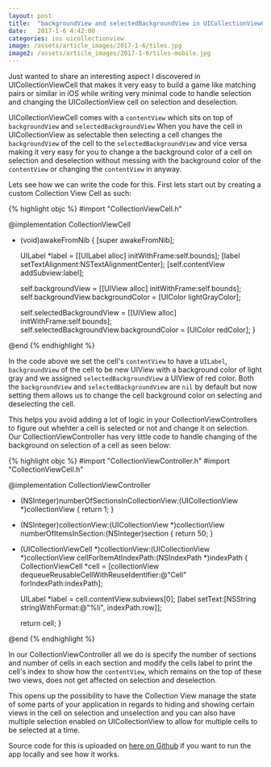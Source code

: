 ```yaml
---
layout: post
title:  "backgroundView and selectedBackgroundView in UICollectionViewCell"
date:   2017-1-6 4:42:00
categories: ios uicollectionview
image: /assets/article_images/2017-1-6/tiles.jpg
image2: /assets/article_images/2017-1-6/tiles-mobile.jpg
---
```


Just wanted to share an interesting aspect I discovered in UICollectionViewCell that makes it very easy to build a game like matching pairs or similar in iOS while writing very minimal code to handle selection and changing the UICollectionView cell on selection and deselection.

UICollectionViewCell comes with a `contentView` which sits on top of `backgroundView` and `selectedBackgroundView` When you have the cell in UICollectionView as selectable then selecting a cell changes the `backgroundView` of the cell to the `selectedBackgroundView` and vice versa making it very easy for you to change a the background color of a cell on selection and deselection without messing with the background color of the `contentView` or changing the `contentView` in anyway.

Lets see how we can write the code for this. First lets start out by creating a custom Collection View Cell as such:

{% highlight objc %}
#import "CollectionViewCell.h"

@implementation CollectionViewCell

- (void)awakeFromNib {
    [super awakeFromNib];
    
    UILabel *label = [[UILabel alloc] initWithFrame:self.bounds];
    [label setTextAlignment:NSTextAlignmentCenter];
    [self.contentView addSubview:label];
    
    self.backgroundView = [[UIView alloc] initWithFrame:self.bounds];
    self.backgroundView.backgroundColor = [UIColor lightGrayColor];
    
    self.selectedBackgroundView = [[UIView alloc] initWithFrame:self.bounds];
    self.selectedBackgroundView.backgroundColor = [UIColor redColor];
}

@end
{% endhighlight %}

In the code above we set the cell's `contentView` to have a `UILabel`, `backgroundView` of the cell to be new UIView with a background color of light gray and we assigned `selectedBackgroundView` a UIView of red color. Both the `backgroundView` and `selectedBackgroundView` are `nil` by default but now setting them allows us to change the cell background color on selecting and deselecting the cell.

This helps you avoid adding a lot of logic in your CollectionViewControllers to figure out whehter a cell is selected or not and change it on selection. Our CollectionViewController has very little code to handle changing of the background on selection of a cell as seen below:

{% highlight objc %}
#import "CollectionViewController.h"
#import "CollectionViewCell.h"

@implementation CollectionViewController

- (NSInteger)numberOfSectionsInCollectionView:(UICollectionView *)collectionView {
    return 1;
}

- (NSInteger)collectionView:(UICollectionView *)collectionView numberOfItemsInSection:(NSInteger)section {
    return 50;
}

- (UICollectionViewCell *)collectionView:(UICollectionView *)collectionView cellForItemAtIndexPath:(NSIndexPath *)indexPath {
    CollectionViewCell *cell = [collectionView dequeueReusableCellWithReuseIdentifier:@"Cell" forIndexPath:indexPath];
    
    UILabel *label = cell.contentView.subviews[0];
    [label setText:[NSString stringWithFormat:@"%li", indexPath.row]];

    return cell;
}

@end
{% endhighlight %}

In our CollectionViewController all we do is specify the number of sections and number of cells in each section and modify the cells label to print the cell's index to show how the `contentView`, which remains on the top of these two views, does not get affected on selection and deselection.

This opens up the possibility to have the Collection View manage the state of some parts of your application in regards to hiding and showing certain views in the cell on selection and unselection and you can also have multiple selection enabled on UICollectionView to allow for multiple cells to be selected at a time.

Source code for this is uploaded on [here on Github](https://github.com/ankurp/CellSelection) if you want to run the app locally and see how it works.
